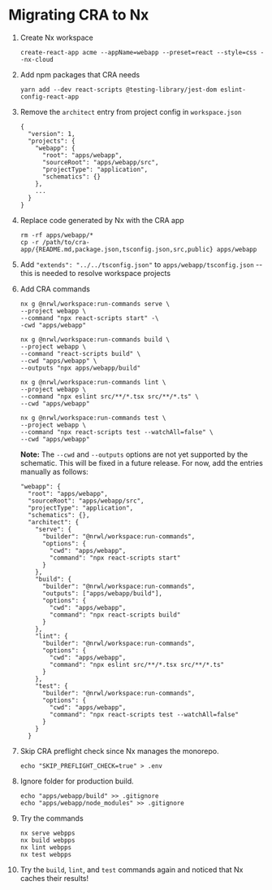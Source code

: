 # Migrating CRA to Nx

1. Create Nx workspace

    ```
    create-react-app acme --appName=webapp --preset=react --style=css --nx-cloud
    ```

2. Add npm packages that CRA needs

    ```
    yarn add --dev react-scripts @testing-library/jest-dom eslint-config-react-app
    ```
   
3. Remove the `architect` entry from project config in `workspace.json`

    ```
    {
      "version": 1,
      "projects": {
        "webapp": {
          "root": "apps/webapp",
          "sourceRoot": "apps/webapp/src",
          "projectType": "application",
          "schematics": {}
        },
        ...
      }
    }
    ```

4. Replace code generated by Nx with the CRA app

    ```
    rm -rf apps/webapp/*
    cp -r /path/to/cra-app/{README.md,package.json,tsconfig.json,src,public} apps/webapp
    ```
   
5. Add `"extends": "../../tsconfig.json"` to `apps/webapp/tsconfig.json` --this is needed to resolve workspace projects


6. Add CRA commands

    ```
    nx g @nrwl/workspace:run-commands serve \
    --project webapp \
    --command "npx react-scripts start" -\
    -cwd "apps/webapp"
    
    nx g @nrwl/workspace:run-commands build \
    --project webapp \
    --command "react-scripts build" \
    --cwd "apps/webapp" \
    --outputs "npx apps/webapp/build"
    
    nx g @nrwl/workspace:run-commands lint \
    --project webapp \
    --command "npx eslint src/**/*.tsx src/**/*.ts" \
    --cwd "apps/webapp"
    
    nx g @nrwl/workspace:run-commands test \
    --project webapp \
    --command "npx react-scripts test --watchAll=false" \
    --cwd "apps/webapp"
    ```
    
    **Note:** The `--cwd` and `--outputs` options are not yet supported by the schematic. This will be fixed in a future release. For now, add the entries manually as follows:
    
    ```
    "webapp": {
      "root": "apps/webapp",
      "sourceRoot": "apps/webapp/src",
      "projectType": "application",
      "schematics": {},
      "architect": {
        "serve": {
          "builder": "@nrwl/workspace:run-commands",
          "options": {
            "cwd": "apps/webapp",
            "command": "npx react-scripts start"
          }
        },
        "build": {
          "builder": "@nrwl/workspace:run-commands",
          "outputs": ["apps/webapp/build"],
          "options": {
            "cwd": "apps/webapp",
            "command": "npx react-scripts build"
          }
        },
        "lint": {
          "builder": "@nrwl/workspace:run-commands",
          "options": {
            "cwd": "apps/webapp",
            "command": "npx eslint src/**/*.tsx src/**/*.ts"
          }
        },
        "test": {
          "builder": "@nrwl/workspace:run-commands",
          "options": {
            "cwd": "apps/webapp",
            "command": "npx react-scripts test --watchAll=false"
          }
        }
      }
      ```
   
7. Skip CRA preflight check since Nx manages the monorepo.

    ```
    echo "SKIP_PREFLIGHT_CHECK=true" > .env
    ```
   
8. Ignore folder for production build.

    ```
    echo "apps/webapp/build" >> .gitignore
    echo "apps/webapp/node_modules" >> .gitignore
    ```
   
9. Try the commands

    ```
    nx serve webpps
    nx build webpps
    nx lint webpps
    nx test webpps
    ```
   
10. Try the `build`, `lint`, and `test` commands again and noticed that Nx caches their results!
